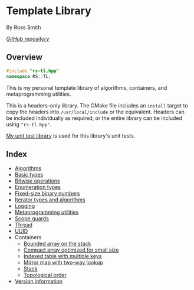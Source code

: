 # Template Library

By Ross Smith

_[GitHub repository](https://github.com/CaptainCrowbar/rs-tl)_

## Overview

```c++
#include "rs-tl.hpp"
namespace RS::TL;
```

This is my personal template library of algorithms, containers, and
metaprogramming utilities.

This is a headers-only library. The CMake file includes an `install` target to
copy the headers into `/usr/local/include` or the equivalent. Headers can be
included individually as required, or the entire library can be included
using `"rs-tl.hpp"`.

[My unit test library](https://github.com/CaptainCrowbar/rs-unit-test) is used
for this library's unit tests.

## Index

* [Algorithms](algorithm.html)
* [Basic types](types.html)
* [Bitwise operations](binary.html)
* [Enumeration types](enum.html)
* [Fixed-size binary numbers](fixed-binary.html)
* [Iterator types and algorithms](iterator.html)
* [Logging](log.html)
* [Metaprogramming utilities](meta.html)
* [Scope guards](guard.html)
* [Thread](thread.html)
* [UUID](uuid.html)
* Containers
    * [Bounded array on the stack](bounded-array.html)
    * [Compact array optimized for small size](compact-array.html)
    * [Indexed table with multiple keys](index-table.html)
    * [Mirror map with two-way lookup](mirror-map.html)
    * [Stack](stack.html)
    * [Topological order](topological-order.html)
* [Version information](version.html)
